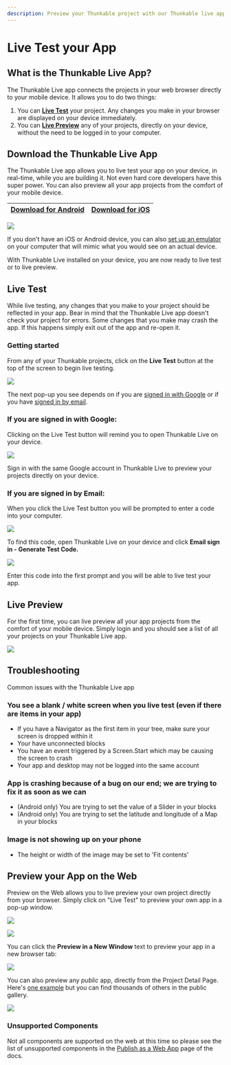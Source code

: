 ```yaml
---
description: Preview your Thunkable project with our Thunkable live app, or on the Web
---
```


# Live Test your App

## **What is the Thunkable Live App?**

The Thunkable Live app connects the projects in your web browser directly to your mobile device. It allows you to do two things:

1. You can [**Live Test**](live-test.md#live-test) your project. Any changes you make in your browser are displayed on your device immediately.&#x20;
2. You can [**Live Preview**](live-test.md#live-preview) any of your projects, directly on your device, without the need to be logged in to your computer.

## **Download the Thunkable Live App**

The Thunkable Live app allows you to live test your app on your device, in real-time, while you are building it. Not even hard core developers have this super power. You can also preview all your app projects from the comfort of your mobile device.

| [**Download for Android**](https://play.google.com/store/apps/details?id=com.thunkable.live) | [**Download for iOS**](http://appstore.com/thunkablelive) |
| -------------------------------------------------------------------------------------------- | --------------------------------------------------------- |

![](.gitbook/assets/appstorepic\_email\_small.png)

If you don't have an iOS or Android device, you can also [set up an emulator](emulators.md) on your computer that will mimic what you would see on an actual device.‌

With Thunkable Live installed on your device, you are now ready to live test or to live preview.‌

## **Live Test**

While live testing, any changes that you make to your project should be reflected in your app. Bear in mind that the Thunkable Live app doesn't check your project for errors. Some changes that you make may crash the app. If this happens simply exit out of the app and re-open it.

### **Getting started**

From any of your Thunkable projects, click on the **Live Test** button at the top of the screen to begin live testing.

![](.gitbook/assets/live\_test\_icon.png)

‌The next pop-up you see depends on if you are [signed in with Google](live-test.md#if-you-are-signed-in-with-google) or if you have [signed in by email](live-test.md#if-you-are-signed-in-by-email).‌

### **If you are signed in with Google:**

Clicking on the Live Test button will remind you to open Thunkable Live on your device.

![](.gitbook/assets/lt\_gmail.png)

Sign in with the same Google account in Thunkable Live to preview your projects directly on your device.

### **If you are signed in by Email:**

When you click the Live Test button you will be prompted to enter a code into your computer.

![](.gitbook/assets/lt\_email.png)

To find this code, open Thunkable Live on your device and click **Email sign in - Generate Test Code.**

![](.gitbook/assets/img\_1315.png)

Enter this code into the first prompt and you will be able to live test your app.

## **Live Preview**

For the first time, you can live preview all your app projects from the comfort of your mobile device. Simply login and you should see a list of all your projects on your Thunkable Live app.

![](<.gitbook/assets/live-preview-fig-1 (1).gif>)

## Troubleshooting

Common issues with the Thunkable Live app

### **You see a blank / white screen when you live test (even if there are items in your app)**

* If you have a Navigator as the first item in your tree, make sure your screen is dropped within it
* Your have unconnected blocks
* You have an event triggered by a Screen.Start which may be causing the screen to crash
* Your app and desktop may not be logged into the same account

### **App is crashing because of a bug on our end; we are trying to fix it as soon as we can**

* (Android only) You are trying to set the value of a Slider in your blocks&#x20;
* (Android only) You are trying to set the latitude and longitude of a Map in your blocks

### **Image is not showing up on your phone**

* The height or width of the image may be set to 'Fit contents'

## Preview your App on the Web

Preview on the Web allows you to live preview your own project directly from your browser. Simply click on "Live Test" to preview your own app in a pop-up window. &#x20;

![](.gitbook/assets/screen-shot-2021-04-08-at-4.39.02-pm.png)

&#x20;

![](.gitbook/assets/screen-shot-2021-04-08-at-4.41.10-pm.png)

You can click the **Preview in a New Window** text to preview your app in a new browser tab:

![](.gitbook/assets/screen-shot-2021-04-08-at-4.41.51-pm.png)

You can also preview any _public_ app, directly from the Project Detail Page. Here's [one example](https://x.thunkable.com/projectPage/5ea6ed029ce3d64d1d3a27dc) but you can find thousands of others in the public gallery.

![](.gitbook/assets/screen-shot-2021-04-08-at-4.43.12-pm.png)

### Unsupported Components

Not all components are supported on the web at this time so please see the list of unsupported components in the [Publish as a Web App](publish-as-a-web-app-pro.md#unsupported-components) page of the docs.
